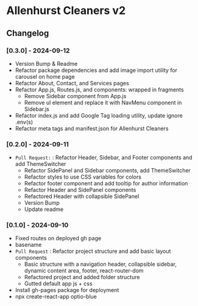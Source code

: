 # Allenhurst Cleaners v2

## Changelog

### [0.3.0] - 2024-09-12

- Version Bump & Readme
- Refactor package dependencies and add image import utility for carousel on home page
- Refactor About, Contact, and Services pages
- Refactor App.js, Routes.js, and components: wrapped in fragments
  - Remove Sidebar component from App.js
  - Remove ul element and replace it with NavMenu component in Sidebar.js
- Refactor index.js and add Google Tag loading utility, update ignore .env(s)
- Refactor meta tags and manifest.json for Allenhurst Cleaners

### [0.2.0] - 2024-09-11

- `Pull Request:` : Refactor Header, Sidebar, and Footer components and add ThemeSwitcher
  - Refactor SidePanel and Sidebar components, add ThemeSwitcher
  - Refactor styles to use CSS variables for colors
  - Refactor footer component and add tooltip for author information
  - Refactor Header and SidePanel components
  - Refactored Header with collapsible SidePanel
  - Version Bump
  - Update readme

### [0.1.0] - 2024-09-10

- Fixed routes on deployed gh page
- basename
- `Pull Request` : Refactor project structure and add basic layout components
  - Basic structure with a navigation header, collapsible sidebar, dynamic content area, footer, react-router-dom
  - Refactored project and added folder structure
  - Gutted default app js + css
- Install gh-pages package for deployment
- npx create-react-app optio-blue
